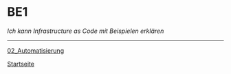 # BE1
*Ich kann Infrastructure as Code mit Beispielen erklären*

___

[02_Automatisierung](../02_Automatisierung)

[Startseite](https://github.com/ask-yo-girl-about-me/Project-Future)